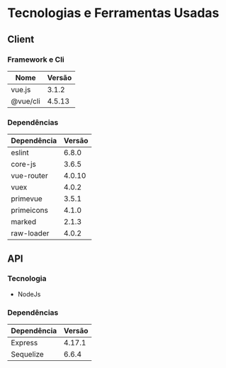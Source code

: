 # Tecnologias e Ferramentas Usadas

## Client

### Framework e Cli

| Nome | Versão
|---| ---|
| vue.js | 3.1.2 |
| @vue/cli | 4.5.13 |

### Dependências

| Dependência | Versão
|---| ---|
| eslint | 6.8.0 |
| core-js | 3.6.5 |
| vue-router | 4.0.10 |
| vuex | 4.0.2 |
| primevue | 3.5.1 |
| primeicons | 4.1.0 |
| marked | 2.1.3 |
| raw-loader | 4.0.2 |


## API

### Tecnologia

* NodeJs

### Dependências

| Dependência | Versão
|---| ---|
| Express | 4.17.1 |
| Sequelize | 6.6.4 |

